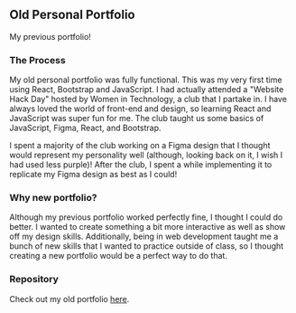 ## Old Personal Portfolio

My previous portfolio!

### The Process

My old personal portfolio was fully functional. This was my very first time using React, Bootstrap and JavaScript. I had actually attended a "Website Hack Day" hosted by Women in Technology, a club that I partake in. I have always loved the world of front-end and design, so learning React and JavaScript was super fun for me. The club taught us some basics of JavaScript, Figma, React, and Bootstrap.

I spent a majority of the club working on a Figma design that I thought would represent my personality well (although, looking back on it, I wish I had used less purple)! After the club, I spent a while implementing it to replicate my Figma design as best as I could!

### Why new portfolio?

Although my previous portfolio worked perfectly fine, I thought I could do better. I wanted to create something a bit more interactive as well as show off my design skills. Additionally, being in web development taught me a bunch of new skills that I wanted to practice outside of class, so I thought creating a new portfolio would be a perfect way to do that.

### Repository

Check out my old portfolio [here](https://github.com/carolinetpham/carolinetpham.github.io).

